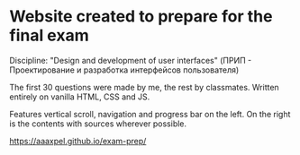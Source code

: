 # Website created to prepare for the final exam

Discipline: "Design and development of user interfaces" (ПРИП - Проектирование и разработка интерфейсов пользователя)

The first 30 questions were made by me, the rest by classmates. Written entirely on vanilla HTML, CSS and JS.

Features vertical scroll, navigation and progress bar on the left. On the right is the contents with sources wherever possible.

https://aaaxpel.github.io/exam-prep/
